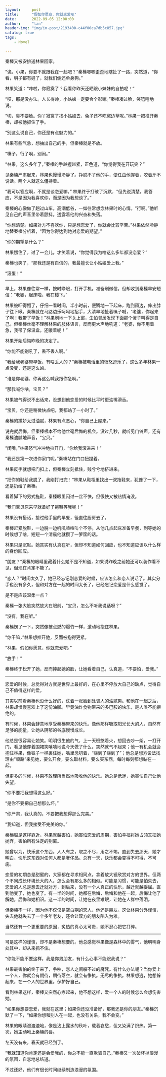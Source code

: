 ```yaml
---
layout:     post
title:      "假如你愿意，你就恋爱吧"
date:       2022-09-05 12:00:00
author:     "lan"
header-img: "img/in-post/2193400-c44f00ca7db5c857.jpg"
catalog: true
tags:
    - Novel

---
```


秦榛又被安排送林果回家。

“诶。小果，你要不就跟我在一起吧？”秦榛唧唧歪歪地瞎扯了一路，突然道，“你看，明子都有娃了，就我们倆还单身狗。”

林果笑道：“咋啦，你寂寞了？我看你昨天还晒跟小妹妹的自拍呢！”

“哎，那是没办法。人长得帅，小姑娘一定要合个影嘛。”秦榛凑过脸，笑嘻嘻地说。

“切，臭不要脸。你丫寂寞了找小姑娘去，兔子还不吃窝边草呢。”林果一把推开秦榛，却被他抓住了手。

“别这么说自己，你还是有点魅力的。”

林果有些气急，想抽出自己的手，但秦榛就是不放。

“榛子，行了啊，别闹。”

“林果，这么多年了，”秦榛的手越握越紧，正色道，“你觉得我在开玩笑？”

见秦榛严肃起来，林果也慢慢冷静了。挣脱不了他的手，便任由他握着，咬着牙不说话。两个人就这么僵持着。

“我可以答应啊，不就是谈恋爱嘛，” 林果终于打破了沉默，“但先说清楚，我答应，不是因为我喜欢你，而是因为我想谈了。”

秦榛的心像做了趟过山车，高潮低谷，一如往常想念林果时的心情。“行啊。”他听见自己的声音里带着颤抖，透露着他的兴奋和失落。

“你想清楚。如果对方不喜欢你，只是想恋爱了，你就会比较辛苦。”林果依然冷静地替秦榛分析着，“因为你得达到她对恋爱的期望。”

“你的期望是什么？”

林果愣住了，过了一会儿，才笑着说，“你觉得我为啥这么多年都没恋爱？”

秦榛也笑了，“那我还是有自信的，我最擅长让小姑娘爱上我。”

“滚蛋！”

---

早上，林果像往常一样，按时睁眼，打开手机，准备刷微信。但却收到秦榛早安短信：“老婆，起床啦，我在楼下。”

林果被吓得懵了，仔细一看时间，半小时前，便腾地一下起床，跑到窗边，伸出脖子往下瞅。秦榛就在马路边乐呵呵地招手，大清早地扯着嗓子喊，“老婆，你起来了啊！我带了早饭！”林果刷地一下关上窗，生怕邻居发现下面那个傻子叫得是自己。但秦榛丝毫不理解林果的肢体语言，反而更大声地吼道：“老婆，你不用着急，我带了保温盒，还暖着呢！”

林果开始后悔昨晚的决定了。

“你能不能别吼了，丢不丢人啊。”

“我给我老婆带早饭，有啥丢人的？”秦榛被电话里的愤怒逗乐了，这么多年林果一点没变，还是这么凶。

“谁是你老婆，你再这么喊我跟你急啊。”

“那我喊你啥，宝贝？”

林果被气得说不出话来，没想到他恋爱的时候比平时更油嘴滑舌。

“宝贝，你还是稍微快点吧，我都站了一小时了。”

秦榛的撒娇太过油腻，林果有点恶心，“你自己上屋来。”

说完就后悔，但秦榛根本不给他丝毫后悔的机会。没过几秒，就听见门铃声，还有秦榛油腻地声音，“宝贝。”

“闭嘴，”林果怒气冲冲地拉开门，“你给我滚进来！”

“我还是第一次进你家门呢，”秦榛站在门口扭捏着。

林果反手就想把门扣上，但秦榛立刻抵住，贱兮兮地挤进来。

“把你的鞋给我脱了，我刚打扫完！”林果从鞋柜里找出一双拖鞋来，犹豫了一下，还是扔给了秦榛。

看着脚下的男式拖鞋，秦榛眼里闪过一丝不快，但很快又被热情淹没。

“我们宝贝原来早就备好了拖鞋等我呢！”

林果没有搭话，接过他手里的早餐，径直往厨房去了。

秦榛赶紧脱鞋，一边脱一边叽叽喳喳叫个不停。从他几点起床准备早餐，到等她的时候想了啥，短短一个清晨他就攒了一箩筐的话。

林果只是沉默。她其实有认真在听，但却不知道如何回应，也不知道应该以什么样的身份回应。

“朋友？”秦榛的眼睛里藏着什么她不是不知道，如果说昨晚之前她还可以装作看不见，但现在肯定不能了。

“恋人？”时间太久了，她已经忘记刚恋爱的时候，应该怎么和恋人说话了。其实分手也没有多久，但和对方在一起的时间太长了，已经忘记恋爱是什么感觉了。

是不是应该温柔一点？

秦榛一张大脸突然放大在眼前，“宝贝，怎么不听我说话呀？”

“没有，我在听。”

秦榛愣了一下，突然像被点燃的爆竹一样，激动地抱住林果。

“你干嘛，”林果想推开他，反而被抱得更紧。

“林果，假如你愿意，你就恋爱吧。”

“放手！”

秦榛终于松开了她，反而捧起她的脸，让她看着自己，认真道，“不要怕，爱我。”

---

恋爱的时候，总觉得对方就是世界上最好的，在心里不停放大自己的缺点，觉得自己不值得这样的爱。

其实以前看秦榛也没什么好的，仗着一张脸到处骗人的油腻男。和他在一起之后，林果却慢慢喜欢上了这份油腻。毕竟油炸食物带来的多巴胺的快乐，是人类不能拒绝的。

有时候，林果会肆意地享受秦榛带来的快乐。像他那样吸取阳光长大的人，自然有足够的能量，让她从阴郁的谷底慢慢成长。

他总是很容易让她笑。明明很生他的气，上一天班憋着火，想回去吵一架，一打开门，看见他穿着围裙笑嘻嘻地说今天做了什么，突然就气不起来；他一有机会就会抱住林果，像毯子一样裹住她，嘴里念叨着，“赚到了赚到了”；他总是想方设法找理由“顺路”来见她，要么开会，要么取材料，要么买东西，每时每刻都想黏在一起。

但更多的时候，林果不敢理所当然地吸收他的快乐。她总是低迷，她害怕自己让他失望。

“你不要把我想得这么好。”

“是你不要把自己想那么坏。”

“你严肃，我认真的，不要把我想得那么完美。”

“我知道，但我接受不完美的你。”

秦榛越是这样靠近，林果就越害怕，她害怕恋爱的周期，害怕幸福将她占领又把她抛弃，害怕所有注定的别离。

她曾以为，快乐这个东西，人人有之，取之不尽，用之不竭。直到失去那天，她才明白，快乐这东西对任何人都是奢侈品。总有一天，快乐都会变得不可得，不可施。

恋爱的初期总是甜蜜的，大家都在寻求相同点，拿着放大镜欣赏对方的世界。但两个不同成长环境长大的人，怎么会有那么多的相似。可能是习惯，可能是怕失去，恋爱的人总是想去迁就对方，到后来，没有一个人真正的快乐，越迁就越委屈。直到他变了，她也变了。有一半的时间，她都在后悔，后悔和他在一起，后悔让他了解她，后悔和她相识。这一半的时间，让她在夜里难眠，让她在人群中落泪。

但秦榛不一样，因为他不仅仅是空白期的恋人，他还是朋友。这让林果分外谨慎，失去他就失去了一个多年老友，还会让双方的朋友陷入为难。

当然还有一个更重要的原因，炙热的真心太可贵，她不忍心把它打碎。

----

可是这样的谨慎，却不是秦榛想要的。他总感觉林果像是森林中的雾气，他明明身处其中，却从来抓不住。

“你能不能不要这样，我是你男朋友，有什么心事不能跟我说？”

林果最害怕的终于来了，争吵，恋人之间躲不过的魔咒。有什么办法呢？当你爱上一个人，你就会有期待，期待落空，就会有争执。无尽的争执。林果想逃，她想躲起来，在一个人的世界里，保护好自己。

看到林果这样，秦榛又突然心疼起来，他不想这样，爱一个人的时候怎么会想伤害她。

“如果你想要恋爱，我就在这里；如果你还没准备好，那我还是你的朋友。”秦榛沉默了一下，“如果你想和别人在一起，也没有关系，我不会变。”

林果的眼睛湿漉漉地，像是沾上露水的秋叶，载着哀愁，但又染满了炽热。第一次，她主动吻上秦榛的唇。

冬天没有来，春天就已经到了。

“我就知道你肯定还是会爱我的，你总不能一直欺骗自己，”秦榛又一次破坏掉浪漫的氛围，自恋地总结道。

不过还好，他们有很长时间继续制造浪漫的氛围。

